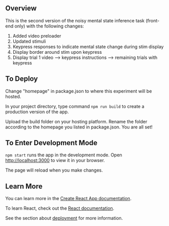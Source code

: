 ## Overview

This is the second version of the noisy mental state inference task (front-end only) with the following changes:

1. Added video preloader
2. Updated stimuli
3. Keypress responses to indicate mental state change during stim display
4. Display border around stim upon keypress
5. Display trial 1 video --> keypress instructions --> remaining trials with keypress

## To Deploy

Change "homepage" in package.json to where this experiment will be hosted.

In your project directory, type command `npm run build` to create a production version of the app.

Upload the build folder on your hosting platform. Rename the folder according to the homepage you listed in package.json. You are all set!

## To Enter Development Mode

`npm start` runs the app in the development mode.
Open [http://localhost:3000](http://localhost:3000) to view it in your browser.

The page will reload when you make changes.

## Learn More

You can learn more in the [Create React App documentation](https://facebook.github.io/create-react-app/docs/getting-started).

To learn React, check out the [React documentation](https://reactjs.org/).

See the section about [deployment](https://facebook.github.io/create-react-app/docs/deployment) for more information.
